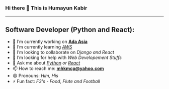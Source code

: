 ### Hi there 👋 This is **Humayun Kabir**

***

<!--
**mhkmcp/mhkmcp** is a ✨ _special_ ✨ repository because its `README.md` (this file) appears on your GitHub profile.
-->

Software Developer (Python and React):
---

- 🔭 I’m currently working on **[Ada Asia](https://ada-asia.com)**
- 🌱 I’m currently learning *[AWS](https://aws.amazon.com)*
- 👯 I’m looking to collaborate on *Django and React*
- 🤔 I’m looking for help with *Web Developement Stuffs*
- 💬 Ask me about *[Python](https://python.org) or [React](https://reactjs.org)*
- 📫 How to reach me: **[mhkmcp@yahoo.com](mhkmcp@yahoo.com)**
- 😄 Pronouns: *Him, His*
- ⚡ Fun fact: *F3's - Food, Flute and Football*

